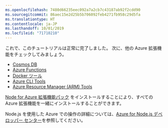 ```yaml
---
ms.openlocfilehash: 7480d66235eec092a7a2cb7c43187ab92f2cdd90
ms.sourcegitcommit: 86aec15e2d25b5b706092feb4271fb958c29d5fa
ms.translationtype: HT
ms.contentlocale: ja-JP
ms.lasthandoff: 10/01/2019
ms.locfileid: "71710210"
---
```

これで、このチュートリアルは正常に完了しました。 次に、他の Azure 拡張機能をチェックしてみましょう。

* [Cosmos DB](https://marketplace.visualstudio.com/items?itemName=ms-azuretools.vscode-cosmosdb)
* [Azure Functions](https://marketplace.visualstudio.com/items?itemName=ms-azuretools.vscode-azurefunctions)
* [Docker ツール](https://marketplace.visualstudio.com/items?itemName=ms-azuretools.vscode-docker)
* [Azure CLI Tools](https://marketplace.visualstudio.com/items?itemName=ms-vscode.azurecli)
* [Azure Resource Manager (ARM) Tools](https://marketplace.visualstudio.com/items?itemName=msazurermtools.azurerm-vscode-tools)

[Node for Azure 拡張機能パック](https://marketplace.visualstudio.com/items?itemName=ms-vscode.vscode-node-azure-pack) をインストールすることにより、すべての Azure 拡張機能を一緒にインストールすることができます。

Node.js を使用した Azure での操作の詳細については、[Azure for Node.js デベロッパー センター](https://docs.microsoft.com/azure/javascript)を参照してください。
